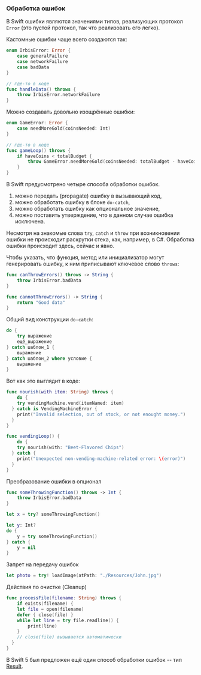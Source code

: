 ### Обработка ошибок

В Swift ошибки являются значениями типов, реализующих протокол `Error` (это пустой протокол, так что реализовать его легко).

Кастомные ошибки чаще всего создаются так:

```swift
enum IrbisError: Error {
    case generalFailure
    case networkFailure
    case badData
}

// где-то в коде
func handleData() throws {
    throw IrbisError.networkFailure
}
```

Можно создавать довольно изощрённые ошибки:

```swift
enum GameError: Error {
    case needMoreGold(coinsNeeded: Int)
}

// где-то в коде
func gameLoop() throws {
    if haveCoins < totalBudget {
        throw GameError.needMoreGold(coinsNeeded: totalBudget - haveCoins)
    }
}
```

В Swift предусмотрено четыре способа обработки ошибок. 

1) можно передать (propagate) ошибку в вызывающий код,
2) можно обработать ошибку в блоке `do-catch`,
3) можно обработать ошибку как опциональное значение,
4) можно поставить утверждение, что в данном случае ошибка исключена.

Несмотря на знакомые слова `try`, `catch` и `throw` при возникновении ошибки не происходит раскрутки стека, как, например, в C#. Обработка ошибки происходит здесь, сейчас и явно.

Чтобы указать, что функция, метод или инициализатор могут генерировать ошибку, к ним приписывают ключевое слово `throws`:

```swift
func canThrowErrors() throws -> String {
    throw IrbisError.badData
}

func cannotThrowErrors() -> String {
    return "Good data"
}
```

Общий вид конструкции `do-catch`:

```swift
do {
    try выражение
    ещё_выражение
} catch шаблон_1 {
    выражение
} catch шаблон_2 where условие {
    выражение
}
```

Вот как это выглядит в коде:

```swift
func nourish(with item: String) throws {
    do {
    try vendingMachine.vend(itemNamed: item)   
  } catch is VendingMachineError {
    print("Invalid selection, out of stock, or not enought money.")
  }
}

func vendingLoop() {
    do {
    try nourish(with: "Beet-Flavored Chips")  
  } catch {
    print("Unexpected non-vending-machine-related error: \(error)")
  }
}
```

Преобразование ошибки в опционал

```swift
func someThrowingFunction() throws -> Int {
    throw IrbisError.badData
}

let x = try? someThrowingFunction()

let y: Int?
do {
    y = try someThrowingFunction()
} catch {
    y = nil
}
```

Запрет на передачу ошибок

```swift
let photo = try! loadImage(atPath: "./Resources/John.jpg")
```

Действия по очистке (Cleanup)

```swift
func processFile(filename: String) throws {
    if exists(filename) {
    let file = open(filename)
    defer { close(file) }
    while let line = try file.readline() {
        print(line)
    }  
    // close(file) вызывается автоматически
  }
}
```

В Swift 5 был предложен ещё один способ обработки ошибок -- тип [Result](result.md).